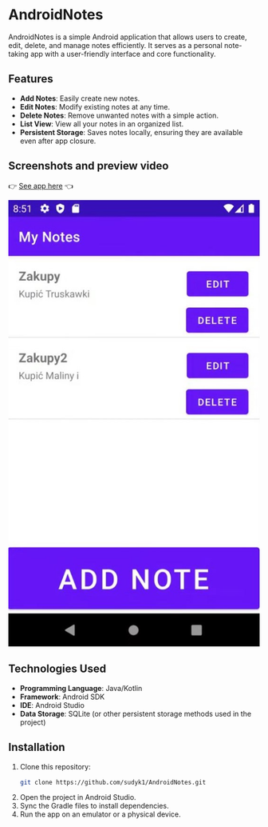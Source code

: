# AndroidNotes

AndroidNotes is a simple Android application that allows users to create, edit, delete, and manage notes efficiently. It serves as a personal note-taking app with a user-friendly interface and core functionality.

## Features

- **Add Notes**: Easily create new notes.
- **Edit Notes**: Modify existing notes at any time.
- **Delete Notes**: Remove unwanted notes with a simple action.
- **List View**: View all your notes in an organized list.
- **Persistent Storage**: Saves notes locally, ensuring they are available even after app closure.

## Screenshots and preview video

👉 [See app here](https://www.youtube.com/shorts/EUezusXJmq4) 👈

![List main view](listview.JPG)

## Technologies Used

- **Programming Language**: Java/Kotlin
- **Framework**: Android SDK
- **IDE**: Android Studio
- **Data Storage**: SQLite (or other persistent storage methods used in the project)

## Installation

1. Clone this repository:
   ```bash
   git clone https://github.com/sudyk1/AndroidNotes.git
2. Open the project in Android Studio.
3. Sync the Gradle files to install dependencies.
4. Run the app on an emulator or a physical device.
